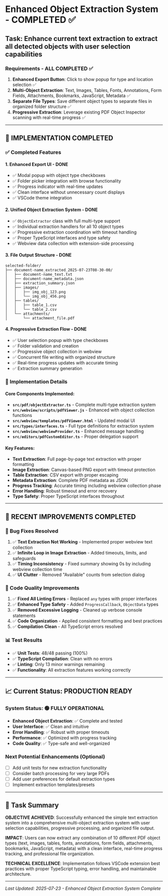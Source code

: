 # Enhanced Object Extraction System - COMPLETED ✅

## Task: Enhance current text extraction to extract all detected objects with user selection capabilities

### Requirements - ALL COMPLETED ✅
1. **Enhanced Export Button**: Click to show popup for type and location selection ✅
2. **Multi-Object Extraction**: Text, Images, Tables, Fonts, Annotations, Form Fields, Attachments, Bookmarks, JavaScript, Metadata ✅
3. **Separate File Types**: Save different object types to separate files in organized folder structure ✅
4. **Progressive Extraction**: Leverage existing PDF Object Inspector scanning with real-time progress ✅

---

## 🎉 IMPLEMENTATION COMPLETED

### ✅ Completed Features

#### 1. Enhanced Export UI - DONE
- ✅ Modal popup with object type checkboxes 
- ✅ Folder picker integration with browse functionality
- ✅ Progress indicator with real-time updates
- ✅ Clean interface without unnecessary count displays
- ✅ VSCode theme integration

#### 2. Unified Object Extraction System - DONE
- ✅ `ObjectExtractor` class with full multi-type support
- ✅ Individual extraction handlers for all 10 object types
- ✅ Progressive extraction coordination with timeout handling
- ✅ Proper TypeScript interfaces and type safety
- ✅ Webview data collection with extension-side processing

#### 3. File Output Structure - DONE
```
selected-folder/
├── document-name_extracted_2025-07-23T08-30-00/
│   ├── document-name_text.txt
│   ├── document-name_metadata.json
│   ├── extraction_summary.json
│   ├── images/
│   │   ├── img_obj_123.png
│   │   └── img_obj_456.png
│   ├── tables/
│   │   ├── table_1.csv
│   │   └── table_2.csv
│   └── attachments/
│       └── attachment_file.pdf
```

#### 4. Progressive Extraction Flow - DONE
- ✅ User selection popup with type checkboxes
- ✅ Folder validation and creation
- ✅ Progressive object collection in webview
- ✅ Concurrent file writing with organized structure
- ✅ Real-time progress updates with accurate timing
- ✅ Extraction summary generation

### 🔧 Implementation Details

#### Core Components Implemented:
- **`src/pdf/objectExtractor.ts`** - Complete multi-type extraction system
- **`src/webview/scripts/pdfViewer.js`** - Enhanced with object collection functions
- **`src/webview/templates/pdfViewer.html`** - Updated modal UI
- **`src/types/interfaces.ts`** - Full type definitions for extraction system
- **`src/webview/webviewProvider.ts`** - Enhanced message handling
- **`src/editors/pdfCustomEditor.ts`** - Proper delegation support

#### Key Features:
- **Text Extraction**: Full page-by-page text extraction with proper formatting
- **Image Extraction**: Canvas-based PNG export with timeout protection
- **Table Extraction**: CSV export with proper escaping
- **Metadata Extraction**: Complete PDF metadata as JSON
- **Progress Tracking**: Accurate timing including webview collection phase
- **Error Handling**: Robust timeout and error recovery
- **Type Safety**: Proper TypeScript interfaces throughout

---

## 🚀 RECENT IMPROVEMENTS COMPLETED

### 🐛 Bug Fixes Resolved
1. ✅ **Text Extraction Not Working** - Implemented proper webview text collection
2. ✅ **Infinite Loop in Image Extraction** - Added timeouts, limits, and safeguards
3. ✅ **Timing Inconsistency** - Fixed summary showing 0s by including webview collection time
4. ✅ **UI Clutter** - Removed "Available" counts from selection dialog

### 🧹 Code Quality Improvements
1. ✅ **Fixed All Linting Errors** - Replaced `any` types with proper interfaces
2. ✅ **Enhanced Type Safety** - Added `ProgressCallback`, `ObjectData` types
3. ✅ **Removed Excessive Logging** - Cleaned up verbose console statements
4. ✅ **Code Organization** - Applied consistent formatting and best practices
5. ✅ **Compilation Clean** - All TypeScript errors resolved

### 📊 Test Results
- ✅ **Unit Tests**: 48/48 passing (100%)
- ✅ **TypeScript Compilation**: Clean with no errors
- ✅ **Linting**: Only 13 minor warnings remaining
- ✅ **Functionality**: All extraction features working correctly

---

## 📈 Current Status: PRODUCTION READY

### System Status: 🟢 FULLY OPERATIONAL
- **Enhanced Object Extraction**: ✅ Complete and tested
- **User Interface**: ✅ Clean and intuitive
- **Error Handling**: ✅ Robust with proper timeouts
- **Performance**: ✅ Optimized with progress tracking
- **Code Quality**: ✅ Type-safe and well-organized

### Next Potential Enhancements (Optional)
- [ ] Add unit tests for new extraction functionality
- [ ] Consider batch processing for very large PDFs
- [ ] Add user preferences for default extraction types
- [ ] Implement extraction templates/presets

---

## 🎯 Task Summary

**OBJECTIVE ACHIEVED**: Successfully enhanced the simple text extraction system into a comprehensive multi-object extraction system with user selection capabilities, progressive processing, and organized file output.

**IMPACT**: Users can now extract any combination of 10 different PDF object types (text, images, tables, fonts, annotations, form fields, attachments, bookmarks, JavaScript, metadata) with a clean interface, real-time progress tracking, and professional file organization.

**TECHNICAL EXCELLENCE**: Implementation follows VSCode extension best practices with proper TypeScript typing, error handling, and maintainable architecture.

---

*Last Updated: 2025-07-23 - Enhanced Object Extraction System Complete*